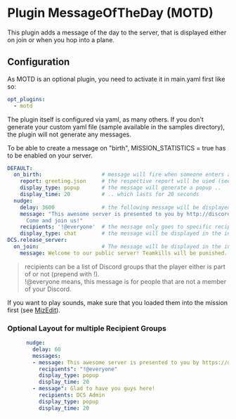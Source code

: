 # Plugin MessageOfTheDay (MOTD)
This plugin adds a message of the day to the server, that is displayed either on join or when you hop into a plane.

## Configuration
As MOTD is an optional plugin, you need to activate it in main.yaml first like so:
```yaml
opt_plugins:
  - motd
```

The plugin itself is configured via yaml, as many others. If you don't generate your custom yaml file (sample available 
in the samples directory), the plugin will not generate any messages.

To be able to create a message on "birth", MISSION_STATISTICS = true has to be enabled on your server.

```yaml
DEFAULT:
  on_birth:                   # message will fire when someone enters a plane
    report: greeting.json     # the respective report will be used (see Reporting Framework)
    display_type: popup       # the message will generate a popup ..
    display_time: 20          # .. which lasts for 20 seconds
  nudge:
    delay: 3600               # the following message will be displayed every 3600 seconds (1h)
    message: "This awesome server is presented to you by http://discord.gg/myfancylink.\n
      Come and join us!"
    recipients: '!@everyone'  # the message only goes to specific recipients (see below)
    display_type: chat        # the message will be displayed in the in-game chat
DCS.release_server:
  on_join:                    # The message will be displayed in the in-game chat on join of the server.
    message: Welcome to our public server! Teamkills will be punished.
```
> recipients can be a list of Discord groups that the player either is part of or not (prepend with !).<br>
> !@everyone means, this message is for people that are not a member of your Discord.

If you want to play sounds, make sure that you loaded them into the mission first (see [MizEdit](../../extensions/MizEdit.md)).

### Optional Layout for multiple Recipient Groups
```yaml
      nudge:
        delay: 60
        messages:
        - message: This awesome server is presented to you by https://discord.gg/myfancylink.\nCome and join us!
          recipients": "!@everyone"
          display_type: popup
          display_time: 20
        - message": Glad to have you guys here!
          recipients: DCS Admin
          display_type: popup
          display_time: 20
```
